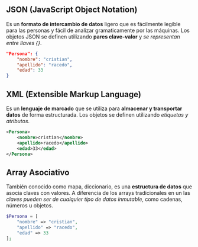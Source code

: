 ## JSON (JavaScript Object Notation)

Es un __formato de intercambio de datos__ ligero que es fácilmente legible para las personas y fácil de analizar gramaticamente por las máquinas. Los objetos JSON se definen utilizando __pares clave-valor__ y _se representan entre llaves {}_.

```json
"Persona": {
    "nombre": "cristian",
    "apellido": "racedo",
    "edad": 33
}
```
## XML (Extensible Markup Language)

Es un __lenguaje de marcado__ que se utiliza para __almacenar y transportar datos__ de forma estructurada. Los objetos se definen utilizando _etiquetas y atributos_.

```xml
<Persona>
    <nombre>cristian</nombre>
    <apellido>racedo</apellido>
    <edad>33</edad>
</Persona>
```
## Array Asociativo

También conocido como mapa, diccionario, es una __estructura de datos__ que asocia claves con valores. A diferencia de los arrays tradicionales en un las _claves pueden ser de cualquier tipo de datos inmutable_, como cadenas, números u objetos.

```php
$Persona = [
    "nombre" => "cristian",
    "apellido" => "racedo",
    "edad" => 33
];
```